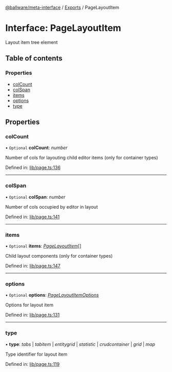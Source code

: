 [@ballware/meta-interface](../README.md) / [Exports](../modules.md) / PageLayoutItem

# Interface: PageLayoutItem

Layout item tree element

## Table of contents

### Properties

- [colCount](pagelayoutitem.md#colcount)
- [colSpan](pagelayoutitem.md#colspan)
- [items](pagelayoutitem.md#items)
- [options](pagelayoutitem.md#options)
- [type](pagelayoutitem.md#type)

## Properties

### colCount

• `Optional` **colCount**: *number*

Number of cols for layouting child editor items (only for container types)

Defined in: [lib/page.ts:136](https://github.com/ballware/ballware-client/blob/69c8328/libs/meta-interface/src/lib/page.ts#L136)

___

### colSpan

• `Optional` **colSpan**: *number*

Number of cols occupied by editor in layout

Defined in: [lib/page.ts:141](https://github.com/ballware/ballware-client/blob/69c8328/libs/meta-interface/src/lib/page.ts#L141)

___

### items

• `Optional` **items**: [*PageLayoutItem*](pagelayoutitem.md)[]

Child layout components (only for container types)

Defined in: [lib/page.ts:147](https://github.com/ballware/ballware-client/blob/69c8328/libs/meta-interface/src/lib/page.ts#L147)

___

### options

• `Optional` **options**: [*PageLayoutItemOptions*](pagelayoutitemoptions.md)

Options for layout item

Defined in: [lib/page.ts:131](https://github.com/ballware/ballware-client/blob/69c8328/libs/meta-interface/src/lib/page.ts#L131)

___

### type

• **type**: *tabs* \| *tabitem* \| *entitygrid* \| *statistic* \| *crudcontainer* \| *grid* \| *map*

Type identifier for layout item

Defined in: [lib/page.ts:119](https://github.com/ballware/ballware-client/blob/69c8328/libs/meta-interface/src/lib/page.ts#L119)
